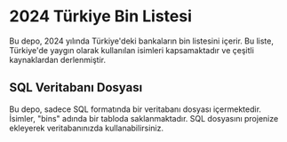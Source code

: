 # 2024 Türkiye Bin Listesi

Bu depo, 2024 yılında Türkiye'deki bankaların bin listesini içerir. Bu liste, Türkiye'de yaygın olarak kullanılan isimleri kapsamaktadır ve çeşitli kaynaklardan derlenmiştir.

## SQL Veritabanı Dosyası

Bu depo, sadece SQL formatında bir veritabanı dosyası içermektedir. İsimler, "bins" adında bir tabloda saklanmaktadır. SQL dosyasını projenize ekleyerek veritabanınızda kullanabilirsiniz.
